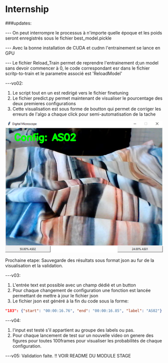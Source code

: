 # Internship

###updates:

--- On peut interrompre le processus à n'importe quelle époque et les poids seront enregistrés sous le fichier best_model.pickle  


--- Avec la bonne installation de CUDA et cudnn l'entrainement se lance en GPU


--- Le fichier Reload_Train permet de reprendre l'entrainement d;un model sans devoir commencer à 0, le code correspondant esr dans le fichier scritp-to-train et le parametre associé est 'ReloadModel'

---vo02:
1. Le script tout en un est redirigé vers le fichier finetuning 
2. Le fichier predict.py permet maintenant de visualiser le pourcentage des deux premieres configurations
3. Cette visualisation est sous forme de boutton qui permet de corriger les erreurs de l'algo a chaque click pour semi-automatisation de la tache
         
![capture du resultat](https://github.com/izaganami/Internship/blob/master/1905.PNG "Capture")
         
 Prochaine etape:
      Sauvegarde des résultats sous format json au fur de la visualisation et la validation.

---v03:
1. L'entrée text est possible avec un champ dédié et un button 
2. Pour chaque changement de configuration une fonction est lancée permettant de mettre à jour le fichier json
3. Le fichier json est généré à la fin du code sous la forme:

```json
"183": {"start": "00:00:16.76", "end": "00:00:16.85", "label": "AS02"}
```

---v04:
1. l'input est testé s'il appartient au groupe des labels ou pas.
2. Pour chaque lancement de test sur un nouvelle video on genere des figures pour toutes 100frames pour visualiser les probabilités de chaque configuration.

---v05:
Validation faite.
!! VOIR README DU MODULE STAGE

